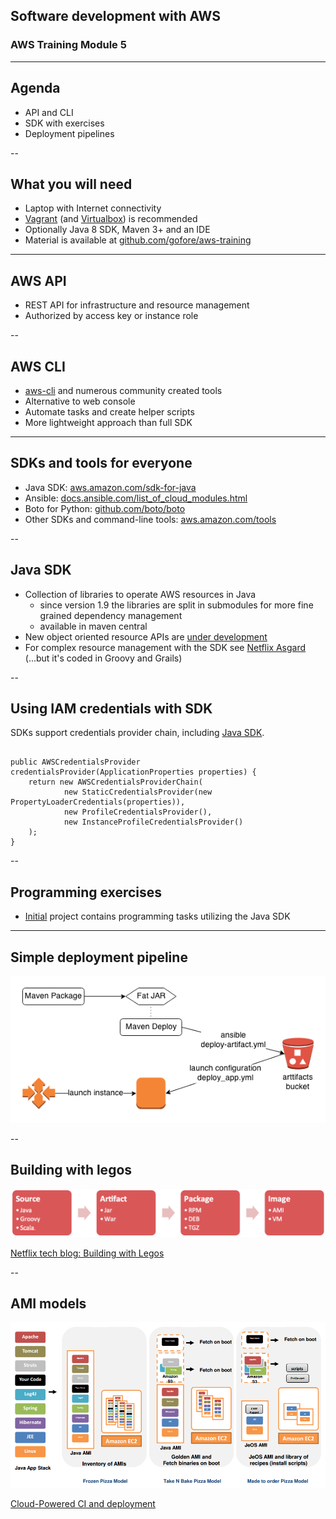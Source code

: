 
## Software development with AWS
### AWS Training Module 5

---

## Agenda

- API and CLI
- SDK with exercises
- Deployment pipelines

--

## What you will need

- Laptop with Internet connectivity
- [Vagrant](https://www.vagrantup.com/) (and [Virtualbox](https://www.virtualbox.org/)) is recommended
- Optionally Java 8 SDK, Maven 3+ and an IDE
- Material is available at [github.com/gofore/aws-training](https://github.com/gofore/aws-training)

---

## AWS API

- REST API for infrastructure and resource management
- Authorized by access key or instance role

--

## AWS CLI

- [aws-cli](https://github.com/aws/aws-cli) and numerous community created tools
- Alternative to web console
- Automate tasks and create helper scripts
- More lightweight approach than full SDK

---

## SDKs and tools for everyone

- Java SDK: [aws.amazon.com/sdk-for-java](http://aws.amazon.com/sdk-for-java/)
- Ansible: [docs.ansible.com/list_of_cloud_modules.html](http://docs.ansible.com/list_of_cloud_modules.html)
- Boto for Python: [github.com/boto/boto](https://github.com/boto/boto)
- Other SDKs and command-line tools: [aws.amazon.com/tools](http://aws.amazon.com/tools/)

--

## Java SDK

- Collection of libraries to operate AWS resources in Java
  - since version 1.9 the libraries are split in submodules for more fine grained dependency management
  - available in maven central
- New object oriented resource APIs are [under development](https://github.com/awslabs/aws-sdk-java-resources)
- For complex resource management with the SDK see [Netflix Asgard](https://github.com/Netflix/asgard) (...but it's coded in Groovy and Grails)

--

## Using IAM credentials with SDK

SDKs support credentials provider chain, including [Java SDK](https://github.com/gofore/aws-training/blob/master/workshop/complete/aws-workshop-common/src/main/java/com/gofore/aws/workshop/common/di/AwsModule.java#L58-64).

<pre><code data-trim="" class="java">
public AWSCredentialsProvider credentialsProvider(ApplicationProperties properties) {
    return new AWSCredentialsProviderChain(
            new StaticCredentialsProvider(new PropertyLoaderCredentials(properties)),
            new ProfileCredentialsProvider(),
            new InstanceProfileCredentialsProvider()
    );
}
</code></pre>

--

## Programming exercises

- [Initial](https://github.com/gofore/aws-training/tree/master/workshop/initial) project contains programming tasks utilizing the Java SDK

---

## Simple deployment pipeline

![Deployment pipeline](/images/deployment_pipeline.png)

--

## Building with legos

![Build process](/images/netflix_build_legos.png)

[Netflix tech blog: Building with Legos](http://techblog.netflix.com/2011/08/building-with-legos.html)

--

## AMI models

![AMI models](/images/ami-models.png)

[Cloud-Powered CI and deployment](http://www.slideshare.net/AmazonWebServices/cloudpowered-continuous-integration-and-deployment-architectures-jinesh-varia)
